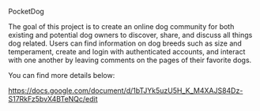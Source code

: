 PocketDog

The goal of this project is to create an online dog community for both existing and potential dog owners to discover, share, and discuss all things dog related. Users can find information on dog breeds such as size and temperament, create and login with authenticated accounts, and interact with one another by leaving comments on the pages of their favorite dogs. 

You can find more details below:

https://docs.google.com/document/d/1bTJYk5uzU5H_K_M4XAJS84Dz-S17RkFz5bvX4BTeNQc/edit
